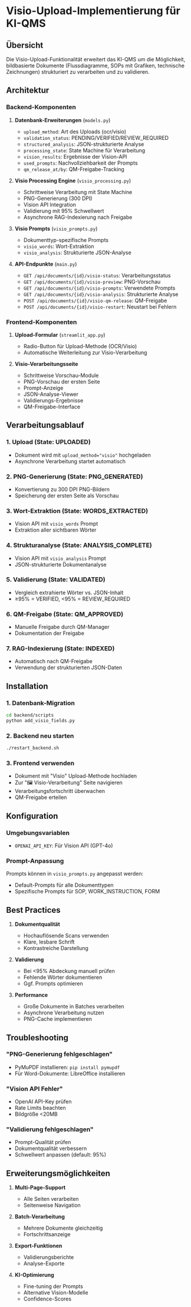 # Visio-Upload-Implementierung für KI-QMS

## Übersicht

Die Visio-Upload-Funktionalität erweitert das KI-QMS um die Möglichkeit, bildbasierte Dokumente (Flussdiagramme, SOPs mit Grafiken, technische Zeichnungen) strukturiert zu verarbeiten und zu validieren.

## Architektur

### Backend-Komponenten

1. **Datenbank-Erweiterungen** (`models.py`)
   - `upload_method`: Art des Uploads (ocr/visio)
   - `validation_status`: PENDING/VERIFIED/REVIEW_REQUIRED
   - `structured_analysis`: JSON-strukturierte Analyse
   - `processing_state`: State Machine für Verarbeitung
   - `vision_results`: Ergebnisse der Vision-API
   - `used_prompts`: Nachvollziehbarkeit der Prompts
   - `qm_release_at/by`: QM-Freigabe-Tracking

2. **Visio Processing Engine** (`visio_processing.py`)
   - Schrittweise Verarbeitung mit State Machine
   - PNG-Generierung (300 DPI)
   - Vision API Integration
   - Validierung mit 95% Schwellwert
   - Asynchrone RAG-Indexierung nach Freigabe

3. **Visio Prompts** (`visio_prompts.py`)
   - Dokumenttyp-spezifische Prompts
   - `visio_words`: Wort-Extraktion
   - `visio_analysis`: Strukturierte JSON-Analyse

4. **API-Endpunkte** (`main.py`)
   - `GET /api/documents/{id}/visio-status`: Verarbeitungsstatus
   - `GET /api/documents/{id}/visio-preview`: PNG-Vorschau
   - `GET /api/documents/{id}/visio-prompts`: Verwendete Prompts
   - `GET /api/documents/{id}/visio-analysis`: Strukturierte Analyse
   - `POST /api/documents/{id}/visio-qm-release`: QM-Freigabe
   - `POST /api/documents/{id}/visio-restart`: Neustart bei Fehlern

### Frontend-Komponenten

1. **Upload-Formular** (`streamlit_app.py`)
   - Radio-Button für Upload-Methode (OCR/Visio)
   - Automatische Weiterleitung zur Visio-Verarbeitung

2. **Visio-Verarbeitungsseite**
   - Schrittweise Vorschau-Module
   - PNG-Vorschau der ersten Seite
   - Prompt-Anzeige
   - JSON-Analyse-Viewer
   - Validierungs-Ergebnisse
   - QM-Freigabe-Interface

## Verarbeitungsablauf

### 1. Upload (State: UPLOADED)
- Dokument wird mit `upload_method="visio"` hochgeladen
- Asynchrone Verarbeitung startet automatisch

### 2. PNG-Generierung (State: PNG_GENERATED)
- Konvertierung zu 300 DPI PNG-Bildern
- Speicherung der ersten Seite als Vorschau

### 3. Wort-Extraktion (State: WORDS_EXTRACTED)
- Vision API mit `visio_words` Prompt
- Extraktion aller sichtbaren Wörter

### 4. Strukturanalyse (State: ANALYSIS_COMPLETE)
- Vision API mit `visio_analysis` Prompt
- JSON-strukturierte Dokumentanalyse

### 5. Validierung (State: VALIDATED)
- Vergleich extrahierte Wörter vs. JSON-Inhalt
- ≥95% = VERIFIED, <95% = REVIEW_REQUIRED

### 6. QM-Freigabe (State: QM_APPROVED)
- Manuelle Freigabe durch QM-Manager
- Dokumentation der Freigabe

### 7. RAG-Indexierung (State: INDEXED)
- Automatisch nach QM-Freigabe
- Verwendung der strukturierten JSON-Daten

## Installation

### 1. Datenbank-Migration
```bash
cd backend/scripts
python add_visio_fields.py
```

### 2. Backend neu starten
```bash
./restart_backend.sh
```

### 3. Frontend verwenden
- Dokument mit "Visio" Upload-Methode hochladen
- Zur "🖼️ Visio-Verarbeitung" Seite navigieren
- Verarbeitungsfortschritt überwachen
- QM-Freigabe erteilen

## Konfiguration

### Umgebungsvariablen
- `OPENAI_API_KEY`: Für Vision API (GPT-4o)

### Prompt-Anpassung
Prompts können in `visio_prompts.py` angepasst werden:
- Default-Prompts für alle Dokumenttypen
- Spezifische Prompts für SOP, WORK_INSTRUCTION, FORM

## Best Practices

1. **Dokumentqualität**
   - Hochauflösende Scans verwenden
   - Klare, lesbare Schrift
   - Kontrastreiche Darstellung

2. **Validierung**
   - Bei <95% Abdeckung manuell prüfen
   - Fehlende Wörter dokumentieren
   - Ggf. Prompts optimieren

3. **Performance**
   - Große Dokumente in Batches verarbeiten
   - Asynchrone Verarbeitung nutzen
   - PNG-Cache implementieren

## Troubleshooting

### "PNG-Generierung fehlgeschlagen"
- PyMuPDF installieren: `pip install pymupdf`
- Für Word-Dokumente: LibreOffice installieren

### "Vision API Fehler"
- OpenAI API-Key prüfen
- Rate Limits beachten
- Bildgröße <20MB

### "Validierung fehlgeschlagen"
- Prompt-Qualität prüfen
- Dokumentqualität verbessern
- Schwellwert anpassen (default: 95%)

## Erweiterungsmöglichkeiten

1. **Multi-Page-Support**
   - Alle Seiten verarbeiten
   - Seitenweise Navigation

2. **Batch-Verarbeitung**
   - Mehrere Dokumente gleichzeitig
   - Fortschrittsanzeige

3. **Export-Funktionen**
   - Validierungsberichte
   - Analyse-Exporte

4. **KI-Optimierung**
   - Fine-tuning der Prompts
   - Alternative Vision-Modelle
   - Confidence-Scores